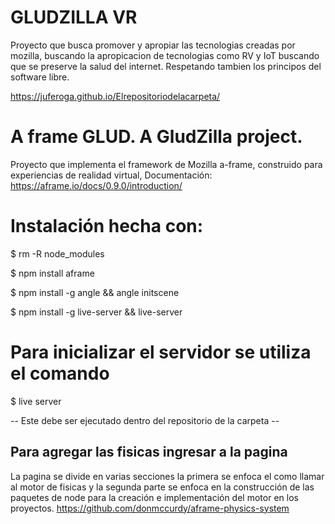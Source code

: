 # GLUDZILLA VR

Proyecto que busca promover y apropiar las tecnologias creadas por mozilla, buscando la apropicacion de tecnologias como RV y IoT buscando que se preserve la salud del internet. Respetando tambien los principos del software libre.

https://juferoga.github.io/Elrepositoriodelacarpeta/

# A frame GLUD. A GludZilla project.

Proyecto que implementa el framework de Mozilla a-frame, construido para experiencias de realidad virtual, 
Documentación: https://aframe.io/docs/0.9.0/introduction/


# Instalación hecha con:

$ rm -R node_modules

$ npm install aframe

$ npm install -g angle && angle initscene

$ npm install -g live-server && live-server


# Para inicializar el servidor se utiliza el comando

$ live server 

-- Este debe ser ejecutado dentro del repositorio de la carpeta --


## Para agregar las fisicas ingresar a la pagina

La pagina se divide en varias secciones la primera se enfoca el como llamar al motor de fisicas y la segunda parte se enfoca 
en la construcción de las paquetes de node para la creación e implementación del motor en los proyectos.
https://github.com/donmccurdy/aframe-physics-system
